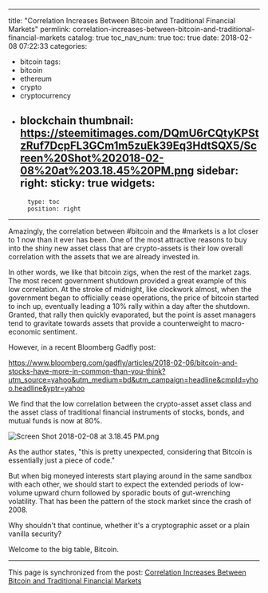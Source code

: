 
---
title: "Correlation Increases Between Bitcoin and Traditional Financial Markets"
permlink: correlation-increases-between-bitcoin-and-traditional-financial-markets
catalog: true
toc_nav_num: true
toc: true
date: 2018-02-08 07:22:33
categories:
- bitcoin
tags:
- bitcoin
- ethereum
- crypto
- cryptocurrency
- blockchain
thumbnail: https://steemitimages.com/DQmU6rCQtyKPStzRuf7DcpFL3GCm1m5zuEk39Eq3HdtSQX5/Screen%20Shot%202018-02-08%20at%203.18.45%20PM.png
sidebar:
    right:
        sticky: true
widgets:
    -
        type: toc
        position: right
---


Amazingly, the correlation between #bitcoin and the #markets is a lot closer to 1 now than it ever has been. One of the most attractive reasons to buy into the shiny new asset class that are crypto-assets is their low overall correlation with the assets that we are already invested in.

In other words, we like that bitcoin zigs, when the rest of the market zags. The most recent government shutdown provided a great example of this low correlation. At the stroke of midnight, like clockwork almost, when the government began to officially cease operations, the price of bitcoin started to inch up, eventually leading a 10% rally within a day after the shutdown. Granted, that rally then quickly evaporated, but the point is asset managers tend to gravitate towards assets that provide a counterweight to macro-economic sentiment.

However, in a recent Bloomberg Gadfly post:

https://www.bloomberg.com/gadfly/articles/2018-02-06/bitcoin-and-stocks-have-more-in-common-than-you-think?utm_source=yahoo&utm_medium=bd&utm_campaign=headline&cmpId=yhoo.headline&yptr=yahoo

We find that the low correlation between the crypto-asset asset class and the asset class of traditional financial instruments of stocks, bonds, and mutual funds is now at 80%.

![Screen Shot 2018-02-08 at 3.18.45 PM.png](https://steemitimages.com/DQmU6rCQtyKPStzRuf7DcpFL3GCm1m5zuEk39Eq3HdtSQX5/Screen%20Shot%202018-02-08%20at%203.18.45%20PM.png)

As the author states, "this is pretty unexpected, considering that Bitcoin is essentially just a piece of code."

But when big moneyed interests start playing around in the same sandbox with each other, we should start to expect the extended periods of low-volume upward churn followed by sporadic bouts of gut-wrenching volatility. That has been the pattern of the stock market since the crash of 2008.

Why shouldn't that continue, whether it's a cryptographic asset or a plain vanilla security?

Welcome to the big table, Bitcoin.

- - -

This page is synchronized from the post: [Correlation Increases Between Bitcoin and Traditional Financial Markets](https://steemit.com/@shanghaipreneur/correlation-increases-between-bitcoin-and-traditional-financial-markets)
